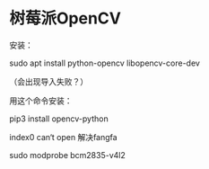 # 			树莓派OpenCV

安装：

sudo apt install python-opencv libopencv-core-dev

（会出现导入失败？）

用这个命令安装：

pip3 install opencv-python

index0 can‘t open 解决fangfa

sudo modprobe bcm2835-v4l2